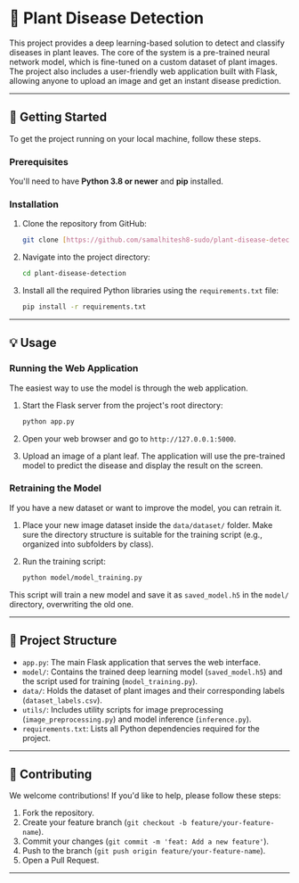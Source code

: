 # 🌿 Plant Disease Detection

This project provides a deep learning-based solution to detect and classify diseases in plant leaves. The core of the system is a pre-trained neural network model, which is fine-tuned on a custom dataset of plant images. The project also includes a user-friendly web application built with Flask, allowing anyone to upload an image and get an instant disease prediction.

---

## 🚀 Getting Started

To get the project running on your local machine, follow these steps.

### Prerequisites

You'll need to have **Python 3.8 or newer** and **pip** installed.

### Installation

1.  Clone the repository from GitHub:

    ```bash
    git clone [https://github.com/samalhitesh8-sudo/plant-disease-detection.git]
    ```

2.  Navigate into the project directory:

    ```bash
    cd plant-disease-detection
    ```

3.  Install all the required Python libraries using the `requirements.txt` file:

    ```bash
    pip install -r requirements.txt
    ```

---

## 💡 Usage

### Running the Web Application

The easiest way to use the model is through the web application.

1.  Start the Flask server from the project's root directory:

    ```bash
    python app.py
    ```

2.  Open your web browser and go to `http://127.0.0.1:5000`.

3.  Upload an image of a plant leaf. The application will use the pre-trained model to predict the disease and display the result on the screen.

### Retraining the Model

If you have a new dataset or want to improve the model, you can retrain it.

1.  Place your new image dataset inside the `data/dataset/` folder. Make sure the directory structure is suitable for the training script (e.g., organized into subfolders by class).

2.  Run the training script:

    ```bash
    python model/model_training.py
    ```

This script will train a new model and save it as `saved_model.h5` in the `model/` directory, overwriting the old one.

---

## 📁 Project Structure

* `app.py`: The main Flask application that serves the web interface.
* `model/`: Contains the trained deep learning model (`saved_model.h5`) and the script used for training (`model_training.py`).
* `data/`: Holds the dataset of plant images and their corresponding labels (`dataset_labels.csv`).
* `utils/`: Includes utility scripts for image preprocessing (`image_preprocessing.py`) and model inference (`inference.py`).
* `requirements.txt`: Lists all Python dependencies required for the project.

---

## 🤝 Contributing

We welcome contributions! If you'd like to help, please follow these steps:

1.  Fork the repository.
2.  Create your feature branch (`git checkout -b feature/your-feature-name`).
3.  Commit your changes (`git commit -m 'feat: Add a new feature'`).
4.  Push to the branch (`git push origin feature/your-feature-name`).
5.  Open a Pull Request.

---

